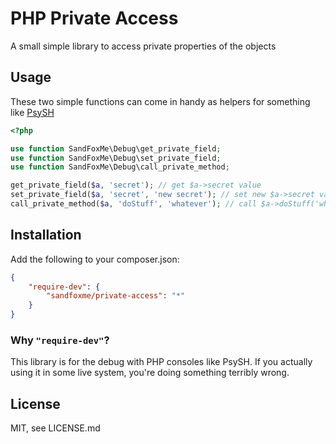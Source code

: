 # PHP Private Access

A small simple library to access private properties of the objects

## Usage

These two simple functions can come in handy as helpers for something like [PsySH](http://psysh.org/)

```php
<?php

use function SandFoxMe\Debug\get_private_field;
use function SandFoxMe\Debug\set_private_field;
use function SandFoxMe\Debug\call_private_method;

get_private_field($a, 'secret'); // get $a->secret value
set_private_field($a, 'secret', 'new secret'); // set new $a->secret value
call_private_method($a, 'doStuff', 'whatever'); // call $a->doStuff('whatever')
```

## Installation

Add the following to your composer.json:

```json
{
    "require-dev": {
        "sandfoxme/private-access": "*"
    }
}
```

### Why ``"require-dev"``?

This library is for the debug with PHP consoles like PsySH. If you actually using it in some
live system, you're doing something terribly wrong.

## License

MIT, see LICENSE.md
